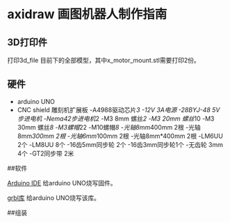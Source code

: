 # axidraw 画图机器人制作指南

## 3D打印件
打印3d_file 目前下的全部模型，其中x_motor_mount.stl需要打印2份。

## 硬件
- arduino UNO
- CNC shield 雕刻机扩展板
-A4988驱动芯片*3
-12V 3A电源
-28BYJ-48 5V 步进电机
-Nema42步进电机*2
-M3 8mm 螺丝*2
-M3 20mm 螺丝*10
-M3 30mm 螺丝*8
-M3螺帽*22
-M10螺帽*8
-光轴8mm*400mm 2根
-光轴8mm*300mm 2根
-光轴6mm*100mm 2根
-光轴8mm*400mm 2根
-LM6UU 2个
-LM8UU 8个
-16齿5mm同步轮 2个
-16齿3mm同步轮1个
-无齿轮 3mm 4个
-GT2同步带 2米

##软件

[Arduino IDE](https://www.arduino.cc/en/Main/Software)
给arduino UNO烧写固件。

[grbl库](https://github.com/grbl/grbl)
给arduino UNO烧写该库。


##组装


